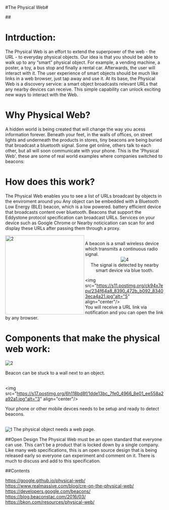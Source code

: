#The Physical Web#

##<h1>Intrduction:</h1>
The Physical Web is an effort to extend the superpower of the web - the URL - to everyday physical objects. 
Our idea is that you should be able to walk up to any “smart” physical object. 
For example, a vending machine, a poster, a toy, a bus stop and finally a rental car. Afterwards, the user will interact with it. 
The user experience of smart objects should be much like links in a web browser, just tap away and use it.
At its base, the Physical Web is a discovery service: a smart object broadcasts relevant URLs that any nearby devices can receive.
This simple capability can unlock exciting new ways to interact with the Web.
 
 
<h1>Why Physical Web?</h1>

A hidden world is being created that will change the way you acess information forever. Beneath your feet, in the walls of offices, on street lights
and underneath the products in stores, tiny beacons are being buried that broadcast a bluetooth signal. Some get online, others talk to each other, but all will soon communicate with your 
phone. This is the 'Physical Web'. these are some of real world examples where companies switched to beacons:
 
<h1>How does this work?</h1>


The Physical Web enables you to see a list of URLs broadcast by objects in the enviroment around you Any object can
be embedded with a Bluetooth Low Energy (BLE) beacon, which is a low powered. battery efficient device that broadcasts content over
bluetooth. Beacons that support the Eddystone protocol specification can broadcast URLs. Services on your device such as Google Chrome or Nearby noticication 
can scan for and display these URLs after passing them through a proxy.

<div hight="500" width="500" align="left">
<img src="http://www.twinsoft.se/images/beacon.png"alt="2" align="left" width="250" hight="250"	/>
</br>
A beacon is a small wireless device which transmits a continuous radio signal.
</div>


<div hight="500" width="500" align="center">
<img src="https://s21.postimg.org/mjrta3uwn/33e299a6_5bc3_4808_a525_ba60878d364c.jpg"alt="4" align="center"/>
</br>
The signal is detected by nearby smart device via blue tooth.
</div>


<img src="https://s11.postimg.org/ck94x7epv/234f64a8_8390_472b_b092_83403eca4a21.jpg"alt="5" align="center"/>
</br>
You will receive a URL link via notification and you can open the link by any browser.


<h1>Components that make the physical web work:</h1>
<img src="http://www.twinsoft.se/images/beacon.png"alt="2" align="center"/>
</br>

Beacon can be stuck to a wall next to an object.
</br>
</br>


<img src="https://s17.postimg.org/6h118bd8f/1dde13bc_7fe0_4966_8e01_ee558a2a92a1.jpg"alt="3" align="center"/>
</br>

Your phone or other mobile devces needs to be setup and ready to detect beacons.
</br>
</br>

<img src="https://s22.postimg.org/jgug2k1dd/a27100d1_2f10_45b2_aaad_c8ff4891c8bc.jpg" alt="1" align="center"/>
The physical object needs a web page.

##Open Design
The Physical Web must be an open standard that everyone can use. This can’t be a product that is locked down by a single company. Like many web specifications, this is an open source design that is being released early so everyone can experiment and comment on it. There is much to discuss and add to this specification.



##Contents

https://google.github.io/physical-web/
https://www.realmassive.com/blog/cre-on-the-physical-web/
https://developers.google.com/beacons/
https://blog.beaconstac.com/2016/03/
https://bkon.com/resources/physical-web/